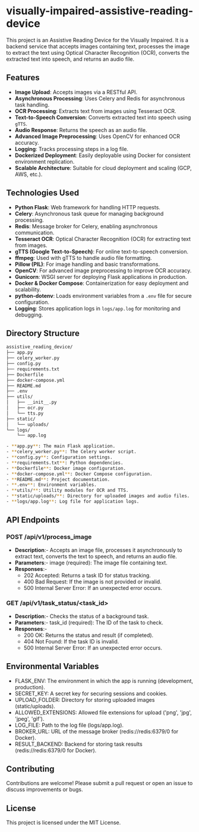 # visually-impaired-assistive-reading-device

This project is an Assistive Reading Device for the Visually Impaired. It is a backend service that accepts images containing text, processes the image to extract the text using Optical Character Recognition (OCR), converts the extracted text into speech, and returns an audio file.


## Features

- **Image Upload**: Accepts images via a RESTful API.
- **Asynchronous Processing**: Uses Celery and Redis for asynchronous task handling.
- **OCR Processing**: Extracts text from images using Tesseract OCR.
- **Text-to-Speech Conversion**: Converts extracted text into speech using `gTTS`.
- **Audio Response**: Returns the speech as an audio file.
- **Advanced Image Preprocessing**: Uses OpenCV for enhanced OCR accuracy.
- **Logging**: Tracks processing steps in a log file.
- **Dockerized Deployment**: Easily deployable using Docker for consistent environment replication.
- **Scalable Architecture**: Suitable for cloud deployment and scaling (GCP, AWS, etc.).


## Technologies Used

- **Python Flask**: Web framework for handling HTTP requests.
- **Celery**: Asynchronous task queue for managing background processing.
- **Redis**: Message broker for Celery, enabling asynchronous communication.
- **Tesseract OCR**: Optical Character Recognition (OCR) for extracting text from images.
- **gTTS (Google Text-to-Speech)**: For online text-to-speech conversion.
- **ffmpeg**: Used with gTTS to handle audio file formatting.
- **Pillow (PIL)**: For image handling and basic transformations.
- **OpenCV**: For advanced image preprocessing to improve OCR accuracy.
- **Gunicorn**: WSGI server for deploying Flask applications in production.
- **Docker & Docker Compose**: Containerization for easy deployment and scalability.
- **python-dotenv**: Loads environment variables from a `.env` file for secure configuration.
- **Logging**: Stores application logs in `logs/app.log` for monitoring and debugging.


## Directory Structure

```bash
assistive_reading_device/
├── app.py
├── celery_worker.py
├── config.py
├── requirements.txt
├── Dockerfile
├── docker-compose.yml
├── README.md
├── .env
├── utils/
│   ├── __init__.py
│   ├── ocr.py
│   └── tts.py
├── static/
│   └── uploads/
└── logs/
    └── app.log

- **app.py**: The main Flask application.
- **celery_worker.py**: The Celery worker script.
- **config.py**: Configuration settings.
- **requirements.txt**: Python dependencies.
- **Dockerfile**: Docker image configuration.
- **docker-compose.yml**: Docker Compose configuration.
- **README.md**: Project documentation.
- **.env**: Environment variables.
- **utils/**: Utility modules for OCR and TTS.
- **static/uploads/**: Directory for uploaded images and audio files.
- **logs/app.log**: Log file for application logs.
```


## API Endpoints

### POST /api/v1/process_image
- **Description**:- Accepts an image file, processes it asynchronously to extract text, converts the text to speech, and returns an audio file.
- **Parameters**:- image (required): The image file containing text.
- **Responses**:-
    - 202 Accepted: Returns a task ID for status tracking.
    - 400 Bad Request: If the image is not provided or invalid.
    - 500 Internal Server Error: If an unexpected error occurs.

### GET /api/v1/task_status/<task_id>
- **Description**:- Checks the status of a background task.
- **Parameters**:- task_id (required): The ID of the task to check.
- **Responses**:-
    - 200 OK: Returns the status and result (if completed).
    - 404 Not Found: If the task ID is invalid.
    - 500 Internal Server Error: If an unexpected error occurs.

## Environmental Variables

- FLASK_ENV: The environment in which the app is running (development, production).
- SECRET_KEY: A secret key for securing sessions and cookies.
- UPLOAD_FOLDER: Directory for storing uploaded images (static/uploads).
- ALLOWED_EXTENSIONS: Allowed file extensions for upload ('png', 'jpg', 'jpeg', 'gif').
- LOG_FILE: Path to the log file (logs/app.log).
- BROKER_URL: URL of the message broker (redis://redis:6379/0 for Docker).
- RESULT_BACKEND: Backend for storing task results (redis://redis:6379/0 for Docker).

## Contributing

Contributions are welcome! Please submit a pull request or open an issue to discuss improvements or bugs.

## License

This project is licensed under the MIT License.

